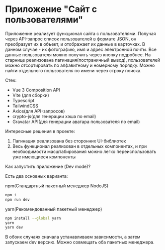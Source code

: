 # Приложение "Сайт с пользователями"

Приложение реализует функционал сайта с пользователями. Получая через API-запрос список пользователей в формате JSON, он преобразует их в объект, и отображает их данные в карточках.
В данном случае - их фотографию, имя и адрес электронной почты. Все данные пользователя можно получить через кнопку подробнее.
На старнице реализована пагинация(постраничный вывод), пользователей можно отсортировать по алфавитному и номерному порядку. Можно найти отдельного пользователя по имени через строку поиска.

Стек:
- Vue 3 Composition API
- Vite (для сборки)
- Typescript
- TailwindCSS
- Axios(для API-запросов)
- crypto-js(для генерации хэша по email)
- Gravatar API(для генерации аватара пользователя по email)

Интересные решения в проекте:
1. Пагинация реализована без сторонних UI-библиотек
2. Весь функционал реализован в отдельных компонентах, и при необходимости масштабирования можно легко переиспользовать уже имеющиеся компоненты

Как запустить приложение (Dev mode)?

Есть два основных варианта:

npm(Стандартный пакетный менеджер NodeJS) 

```sh
npm i
npm run dev
```

yarn(Рекомендованный пакетный менеджер)

```sh
npm install --global yarn
yarn
yarn dev
```

В обоих случаях сначала устанавливаем зависимости, а затем запускаем dev версию. Можно совмещать оба пакетных менеджера.
